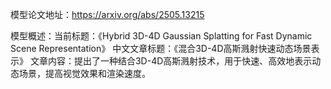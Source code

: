 模型论文地址：https://arxiv.org/abs/2505.13215

模型概述：当前标题：《Hybrid 3D-4D Gaussian Splatting for Fast Dynamic Scene Representation》
中文文章标题：《混合3D-4D高斯溅射快速动态场景表示》
文章内容：提出了一种结合3D-4D高斯溅射技术，用于快速、高效地表示动态场景，提高视觉效果和渲染速度。
